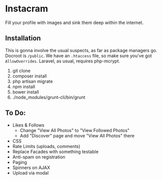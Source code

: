# Instacram

Fill your profile with images and sink them deep within the internet.

## Installation

This is gonna involve the usual suspects, as far as package managers go. Docroot is `/public`. We have an `.htaccess`
file, so make sure you've got `AllowOverrides`. Laravel, as usual, requires php-mcrypt.

1. git clone
1. composer install
1. php artisan migrate
1. npm install
1. bower install
1. ./node_modules/grunt-cli/bin/grunt

## To Do:
* Likes & Follows
  * Change "View All Photos" to "View Followed Photos"
  * Add "Discover" page and move "View All Photos" there
* CSS
* Rate Limits (uploads, comments)
* Replace Facades with something testable
* Anti-spam on registration
* Paging
* Spinners on AJAX
* Upload via modal

